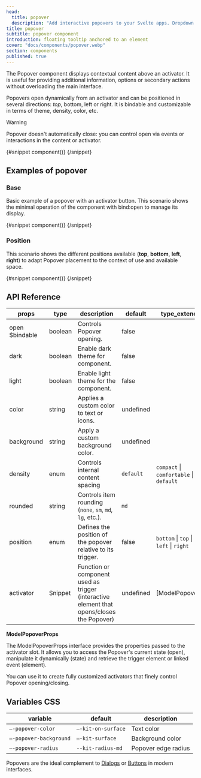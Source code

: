 ```yaml
---
head:
  title: popover
  description: "Add interactive popovers to your Svelte apps. Dropdown and Tooltip merge with rich content and fine-grained event management"
title: popover
subtitle: popover component
introduction: floating tooltip anchored to an element
cover: "docs/components/popover.webp"
section: components
published: true
---
```


<script>
    import { Sandbox } from '$lib/components/index.js';
    // components
    import PopoverBase from "$lib/components/docs/popover/popover-base.svelte";
    import PopoverBaseCode from "$lib/components/docs/popover/popover-base.svelte?raw";
    import PopoverPosition from "$lib/components/docs/popover/popover-position.svelte";
    import PopoverPositionCode from "$lib/components/docs/popover/popover-position.svelte?raw";
</script>

The Popover component displays contextual content above an activator. It is useful for providing additional information, options or secondary actions without overloading the main interface.

Popovers open dynamically from an activator and can be positioned in several directions: _top_, bottom, left or right. It is bindable and customizable in terms of theme, density, color, etc.

> [!WARNING]
> Popover doesn't automatically close: you can control open via events or interactions in the content or activator.

<Sandbox name="popover-sandbox" code={PopoverBaseCode} presentation>
	{#snippet component()}
		<PopoverBase/>
	{/snippet}
</Sandbox>

## Examples of popover

### Base

Basic example of a popover with an activator button. This scenario shows the minimal operation of the component with bind:open to manage its display.

<Sandbox name="popover-base-sandbox" code={PopoverBaseCode}>
	{#snippet component()}
		<PopoverBase/>
	{/snippet}
</Sandbox>

### Position

This scenario shows the different positions available (**top**, **bottom**, **left**, **right**) to adapt Popover placement to the context of use and available space.

<Sandbox name="popover-position-sandbox" code={PopoverPositionCode}>
	{#snippet component()}
		<PopoverPosition/>
	{/snippet}
</Sandbox>

## API Reference

| props          | type    | description                                                                               | default   | type_extend                             |
| -------------- | ------- | ----------------------------------------------------------------------------------------- | --------- | --------------------------------------- |
| open $bindable | boolean | Controls Popover opening.                                                                 | false     |                                         |
| dark           | boolean | Enable dark theme for component.                                                          | false     |                                         |
| light          | boolean | Enable light theme for the component.                                                     | false     |                                         |
| color          | string  | Applies a custom color to text or icons.                                                  | undefined |                                         |
| background     | string  | Apply a custom background color.                                                          | undefined |                                         |
| density        | enum    | Controls internal content spacing                                                         | `default` | `compact` \| `comfortable` \| `default` |
| rounded        | string  | Controls item rounding (`none`, `sm`, `md`, `lg`, etc.).                                  | `md`      |                                         |
| position       | enum    | Defines the position of the popover relative to its trigger.                              | false     | `bottom` \| `top` \| `left` \| `right`  |
| activator      | Snippet | Function or component used as trigger (interactive element that opens/closes the Popover) | undefined | [ModelPopover]                          |

**ModelPopoverProps**

The ModelPopoverProps interface provides the properties passed to the activator slot. It allows you to access the Popover's current state (open), manipulate it dynamically (state) and retrieve the trigger element or linked event (element).

You can use it to create fully customized activators that finely control Popover opening/closing.

## Variables CSS

| variable               | default            | description         |
| ---------------------- | ------------------ | ------------------- |
| `–-popover-color`      | `–-kit-on-surface` | Text color          |
| `–-popover-background` | `–-kit-surface`    | Background color    |
| `–-popover-radius`     | `--kit-radius-md`  | Popover edge radius |

Popovers are the ideal complement to [Dialogs](/docs/components/dialog) or [Buttons](/docs/components/button) in modern interfaces.

